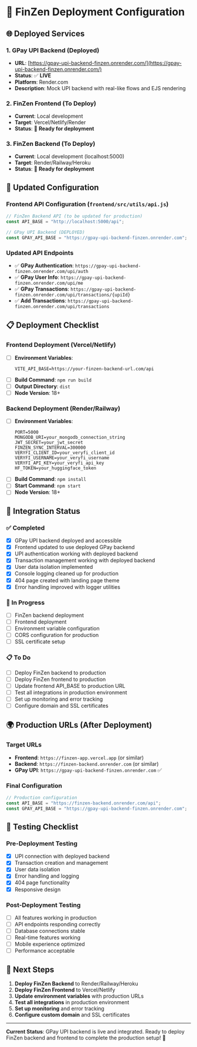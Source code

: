 # 🚀 FinZen Deployment Configuration

## 🌐 **Deployed Services**

### **1. GPay UPI Backend (Deployed)**
- **URL**: [https://gpay-upi-backend-finzen.onrender.com/](https://gpay-upi-backend-finzen.onrender.com/)
- **Status**: ✅ **LIVE**
- **Platform**: Render.com
- **Description**: Mock UPI backend with real-like flows and EJS rendering

### **2. FinZen Frontend (To Deploy)**
- **Current**: Local development
- **Target**: Vercel/Netlify/Render
- **Status**: 🔄 **Ready for deployment**

### **3. FinZen Backend (To Deploy)**
- **Current**: Local development (localhost:5000)
- **Target**: Render/Railway/Heroku
- **Status**: 🔄 **Ready for deployment**

## 🔧 **Updated Configuration**

### **Frontend API Configuration** (`frontend/src/utils/api.js`)
```javascript
// FinZen Backend API (to be updated for production)
const API_BASE = "http://localhost:5000/api";

// GPay UPI Backend (DEPLOYED)
const GPAY_API_BASE = "https://gpay-upi-backend-finzen.onrender.com";
```

### **Updated API Endpoints**
- ✅ **GPay Authentication**: `https://gpay-upi-backend-finzen.onrender.com/upi/auth`
- ✅ **GPay User Info**: `https://gpay-upi-backend-finzen.onrender.com/upi/me`
- ✅ **GPay Transactions**: `https://gpay-upi-backend-finzen.onrender.com/upi/transactions/{upiId}`
- ✅ **Add Transactions**: `https://gpay-upi-backend-finzen.onrender.com/upi/transactions`

## 📋 **Deployment Checklist**

### **Frontend Deployment (Vercel/Netlify)**
- [ ] **Environment Variables**:
  ```env
  VITE_API_BASE=https://your-finzen-backend-url.com/api
  ```
- [ ] **Build Command**: `npm run build`
- [ ] **Output Directory**: `dist`
- [ ] **Node Version**: 18+

### **Backend Deployment (Render/Railway)**
- [ ] **Environment Variables**:
  ```env
  PORT=5000
  MONGODB_URI=your_mongodb_connection_string
  JWT_SECRET=your_jwt_secret
  FINZEN_SYNC_INTERVAL=300000
  VERYFI_CLIENT_ID=your_veryfi_client_id
  VERYFI_USERNAME=your_veryfi_username
  VERYFI_API_KEY=your_veryfi_api_key
  HF_TOKEN=your_huggingface_token
  ```
- [ ] **Build Command**: `npm install`
- [ ] **Start Command**: `npm start`
- [ ] **Node Version**: 18+

## 🔄 **Integration Status**

### **✅ Completed**
- [x] GPay UPI backend deployed and accessible
- [x] Frontend updated to use deployed GPay backend
- [x] UPI authentication working with deployed backend
- [x] Transaction management working with deployed backend
- [x] User data isolation implemented
- [x] Console logging cleaned up for production
- [x] 404 page created with landing page theme
- [x] Error handling improved with logger utilities

### **🔄 In Progress**
- [ ] FinZen backend deployment
- [ ] Frontend deployment
- [ ] Environment variable configuration
- [ ] CORS configuration for production
- [ ] SSL certificate setup

### **📋 To Do**
- [ ] Deploy FinZen backend to production
- [ ] Deploy FinZen frontend to production
- [ ] Update frontend API_BASE to production URL
- [ ] Test all integrations in production environment
- [ ] Set up monitoring and error tracking
- [ ] Configure domain and SSL certificates

## 🌍 **Production URLs (After Deployment)**

### **Target URLs**
- **Frontend**: `https://finzen-app.vercel.app` (or similar)
- **Backend**: `https://finzen-backend.onrender.com` (or similar)
- **GPay UPI**: `https://gpay-upi-backend-finzen.onrender.com` ✅

### **Final Configuration**
```javascript
// Production configuration
const API_BASE = "https://finzen-backend.onrender.com/api";
const GPAY_API_BASE = "https://gpay-upi-backend-finzen.onrender.com";
```

## 🧪 **Testing Checklist**

### **Pre-Deployment Testing**
- [x] UPI connection with deployed backend
- [x] Transaction creation and management
- [x] User data isolation
- [x] Error handling and logging
- [x] 404 page functionality
- [x] Responsive design

### **Post-Deployment Testing**
- [ ] All features working in production
- [ ] API endpoints responding correctly
- [ ] Database connections stable
- [ ] Real-time features working
- [ ] Mobile experience optimized
- [ ] Performance acceptable

## 🚀 **Next Steps**

1. **Deploy FinZen Backend** to Render/Railway/Heroku
2. **Deploy FinZen Frontend** to Vercel/Netlify
3. **Update environment variables** with production URLs
4. **Test all integrations** in production environment
5. **Set up monitoring** and error tracking
6. **Configure custom domain** and SSL certificates

---

**Current Status**: GPay UPI backend is live and integrated. Ready to deploy FinZen backend and frontend to complete the production setup! 🎯 